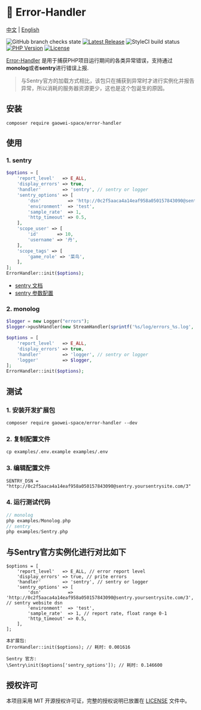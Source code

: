 # 🎯 Error-Handler
[中文](https://github.com/gaowei-space/error-handler/blob/main/README.md) | [English](https://github.com/gaowei-space/error-handler/blob/main/README_EN.md)

![GitHub branch checks state](https://img.shields.io/github/checks-status/gaowei-space/error-handler/main)
[![Latest Release](https://img.shields.io/github/v/release/gaowei-space/error-handler)](https://github.com/gaowei-space/error-handler/releases)
![StyleCI build status](https://github.styleci.io/repos/496875473/shield)
[![PHP Version](https://img.shields.io/packagist/php-v/gaowei-space/error-handler)](https://www.php.net/)
[![License](https://img.shields.io/github/license/gaowei-space/error-handler)](https://github.com/gaowei-space/error-handler/LICENSE)

[Error-Handler](https://github.com/gaowei-space/error-handler) 是用于捕获PHP项目运行期间的各类异常错误，支持通过**monolog**或者**sentry**进行错误上报.

> 与Sentry官方的加载方式相比，该包只在捕获到异常时才进行实例化并报告异常，所以消耗的服务器资源更少，这也是这个包诞生的原因。


## 安装

```shell
composer require gaowei-space/error-handler
```

## 使用

### 1. sentry
```php
$options = [
    'report_level'   => E_ALL,
    'display_errors' => true,
    'handler'        => 'sentry', // sentry or logger
    'sentry_options' => [
        'dsn'          => 'http://0c2f5aaca4a14eaf958a050157843090@sentry.yoursentrysite.com/3',
        'environment'  => 'test',
        'sample_rate'  => 1,
        'http_timeout' => 0.5,
    ],
    'scope_user' => [
        'id'       => 10,
        'username' => '丹',
    ],
    'scope_tags' => [
        'game_role' => '菜鸟',
    ],
];
ErrorHandler::init($options);
```
- [sentry 文档](https://docs.sentry.io/platforms/php/)
- [sentry 参数配置](https://docs.sentry.io/platforms/php/configuration/options/)


### 2. monolog
```php
$logger = new Logger("errors");
$logger->pushHandler(new StreamHandler(sprintf('%s/log/errors_%s.log', __DIR__, date('Ymd')), Logger::DEBUG, true, 0666));

$options = [
    'report_level'   => E_ALL,
    'display_errors' => true,
    'handler'        => 'logger', // sentry or logger
    'logger'         => $logger,
];
ErrorHandler::init($options);
```

## 测试

### 1. 安装开发扩展包
```
composer require gaowei-space/error-handler --dev
```

### 2. 复制配置文件
```
cp examples/.env.example examples/.env
```
### 3. 编辑配置文件
```
SENTRY_DSN = "http://0c2f5aaca4a14eaf958a050157843090@sentry.yoursentrysite.com/3"
```
### 4. 运行测试代码
```php
// monolog
php examples/Monolog.php
// sentry
php examples/Sentry.php
```

## 与Sentry官方实例化进行对比如下
```
$options = [
    'report_level'   => E_ALL, // error report level
    'display_errors' => true, // prite errors
    'handler'        => 'sentry', // sentry or logger
    'sentry_options' => [
        'dsn'          => 'http://0c2f5aaca4a14eaf958a050157843090@sentry.yoursentrysite.com/3', // sentry website dsn
        'environment'  => 'test',
        'sample_rate'  => 1, // report rate, float range 0-1
        'http_timeout' => 0.5,
    ],
];

本扩展包:
ErrorHandler::init($options); // 耗时: 0.001616

Sentry 官方:
\Sentry\init($options['sentry_options']); // 耗时: 0.146600
```

## 授权许可
本项目采用 MIT 开源授权许可证，完整的授权说明已放置在 [LICENSE](https://github.com/gaowei-space/error-handler/blob/main/LICENSE) 文件中。